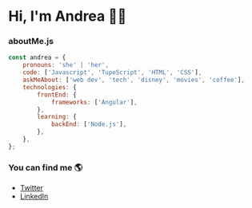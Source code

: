 <h1>Hi, I'm Andrea 👋🏻</h1>


### aboutMe.js
```javascript
const andrea = {
    pronouns: 'she' | 'her',
    code: ['Javascript', 'TupeScript', 'HTML', 'CSS'],
    askMeAbout: ['web dev', 'tech', 'disney', 'movies', 'coffee'],
    technologies: {
        frontEnd: {
            frameworks: ['Angular'],
        },
        learning: {
            backEnd: ['Node.js'],
        },
    },
};
```
### You can find me 🌎
- [Twitter](https://twitter.com/AndreaLamon/)
- [LinkedIn](https://www.linkedin.com/in/andrealamon/)
